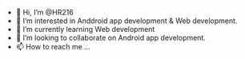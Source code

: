- 👋 Hi, I’m @HR216
- 👀 I’m interested in Anddroid app development & Web development.
- 🌱 I’m currently learning Web development
- 💞️ I’m looking to collaborate on Android app development.
- 📫 How to reach me ...

<!---
HR216/HR216 is a ✨ special ✨ repository because its `README.md` (this file) appears on your GitHub profile.
You can click the Preview link to take a look at your changes.
--->
